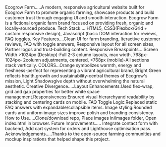 Ecogrow Farm.....A modern, responsive agricultural website built for Ecogrow Farm to promote organic farming, showcase products and build customer trust through engaging UI and smooth interaction.
Ecogrow Farm is a fictional organic farm brand focused on providing fresh, organic and locally-sourced produce.
Tech Stack.....HTML5, CSS3(Flexbox/Grid + custom responsive design), Javascript (basic DOM interaction for reviews, FAQ toggles.
Key Features....Clean UI for farm branding, Iteractive customer reviews, FAQ with toggle answers, Responsive layout for all screen sizes, Partner logos and trust-building content.
Responsive Breakpoints....Screen Width >1024px (Desktop)-Full 2-3 column layouts, max width,  768px-1024px- 2column adjustments, centered,  <768px (mobile)-All sections stack vertically.
COLORS...Orange symbolizes warmth, energy and freshness-perfect for representing a vibrant agricultural brand, Bright Green reflects health,growth and sustainability-central themes of Ecogrow's mission, Light Shadowsgive depth without overwhelming the natural aesthetic.
Creative Divergence.....Layout Enhancements:Used flex-wrap, grid and gap properties for better white space management.Responsiveness:Ensured visual hierarchyand readability by stacking and centering cards on mobile. FAQ Toggle Logic:Replaced static FAQ answers with expandable/collapsible items. Image styling:Rounded cards and uniform image sizes improve polish and branding consistency.
How to Use.....Clone/download repo, Place images in/images folder, Open index.html in browser.
Future Improvements..... Integrate contact form with backend, Add cart system for orders and Lighthouse optimisation pass.
Acknowledgements.....Thanks to the open-source farming communities and mockup inspirations that helped shape this project.
